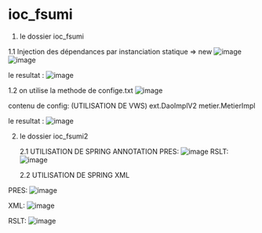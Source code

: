 # ioc_fsumi


1)  le dossier ioc_fsumi


1.1 Injection des dépendances par instanciation statique => new
![image](https://github.com/Ahmed-ajb/ioc_fsumi/assets/78688533/3bab6dd1-07ef-4170-9200-34524b5ea0e1)
![image](https://github.com/Ahmed-ajb/ioc_fsumi/assets/78688533/2f9d78bb-bdba-4914-b333-a1fb23175ff8)

le resultat : 
![image](https://github.com/Ahmed-ajb/ioc_fsumi/assets/78688533/f760eaa4-5599-4f46-a4b3-a495d8f63c37)



1.2 on utilise la methode de confige.txt
   ![image](https://github.com/Ahmed-ajb/ioc_fsumi/assets/78688533/9ff04f5f-72c7-41f1-8250-d0ade4e4e554)



contenu de config: (UTILISATION DE VWS)
ext.DaoImplV2
metier.MetierImpl

le resultat : 
![image](https://github.com/Ahmed-ajb/ioc_fsumi/assets/78688533/b5d03da5-0d73-43b0-8d68-42734745aae7)


  


2) le dossier ioc_fsumi2
  
   2.1 UTILISATION DE SPRING ANNOTATION
PRES:
![image](https://github.com/Ahmed-ajb/ioc_fsumi/assets/78688533/70e58b25-08f6-464a-bf47-d6125b3c3496)
RSLT:
![image](https://github.com/Ahmed-ajb/ioc_fsumi/assets/78688533/c9f36216-1929-4af8-8d3e-5b41f848ddba)

   2.2 UTILISATION DE SPRING XML

PRES: 
![image](https://github.com/Ahmed-ajb/ioc_fsumi/assets/78688533/5f2fadc5-6ff3-4603-8518-352f7fd5c6de)

XML:
![image](https://github.com/Ahmed-ajb/ioc_fsumi/assets/78688533/4dd9df86-9edf-4d68-bbaf-ccdb6e7ae279)

RSLT:
![image](https://github.com/Ahmed-ajb/ioc_fsumi/assets/78688533/bcabd2ce-2a6c-43db-8ac6-2db49e0144c0)


    

      


